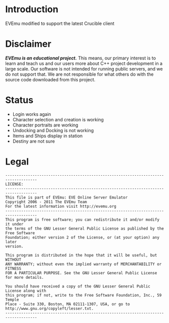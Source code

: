 # Introduction
EVEmu modified to support the latest Crucible client

# Disclaimer

***EVEmu is an educational project.*** 
 This means, our primary interest is to learn and teach us 
and our users more about C++ project development in a large 
scale. Our software is not intended for running public servers, 
and we do not support that. We are not responsible for what others 
do with the source code downloaded from this project. 

# Status
- Login works again
- Character selection and creation is working
- Character portraits are working
- Undocking and Docking is not working
- Items and Ships display in station
- Destiny are not sure

# Legal
	------------------------------------------------------------------------------------
	LICENSE:
	------------------------------------------------------------------------------------
	This file is part of EVEmu: EVE Online Server Emulator
	Copyright 2006 - 2011 The EVEmu Team
	For the latest information visit http://evemu.org
	------------------------------------------------------------------------------------
	This program is free software; you can redistribute it and/or modify it under
	the terms of the GNU Lesser General Public License as published by the Free Software
	Foundation; either version 2 of the License, or (at your option) any later
	version.

	This program is distributed in the hope that it will be useful, but WITHOUT
	ANY WARRANTY; without even the implied warranty of MERCHANTABILITY or FITNESS
	FOR A PARTICULAR PURPOSE. See the GNU Lesser General Public License for more details.

	You should have received a copy of the GNU Lesser General Public License along with
	this program; if not, write to the Free Software Foundation, Inc., 59 Temple
	Place - Suite 330, Boston, MA 02111-1307, USA, or go to
	http://www.gnu.org/copyleft/lesser.txt.
	------------------------------------------------------------------------------------
	
